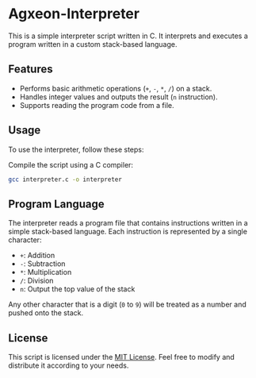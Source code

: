 # Agxeon-Interpreter

This is a simple interpreter script written in C. It interprets and executes a program written in a custom stack-based language.

## Features

- Performs basic arithmetic operations (`+`, `-`, `*`, `/`) on a stack.
- Handles integer values and outputs the result (`n` instruction).
- Supports reading the program code from a file.

## Usage

To use the interpreter, follow these steps:

Compile the script using a C compiler:

   ```bash
   gcc interpreter.c -o interpreter
   ```

## Program Language

The interpreter reads a program file that contains instructions written in a simple stack-based language. Each instruction is represented by a single character:

- `+`: Addition
- `-`: Subtraction
- `*`: Multiplication
- `/`: Division
- `n`: Output the top value of the stack

Any other character that is a digit (`0` to `9`) will be treated as a number and pushed onto the stack.

## License

This script is licensed under the [MIT License](LICENSE). Feel free to modify and distribute it according to your needs.
